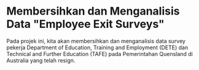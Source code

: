# Membersihkan dan Menganalisis Data "Employee Exit Surveys"
Pada projek ini, kita akan membersihkan dan menganalisis data survey pekerja Department of Education, Training and Employment (DETE) dan Technical and Further Education (TAFE) pada Pemerintahan Quensland di Australia yang telah resign.
